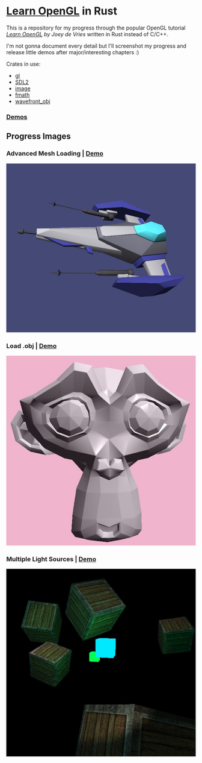 # [Learn OpenGL](https://learnopengl.com/) in Rust

This is a repository for my progress through the popular OpenGL tutorial *[Learn OpenGL](https://learnopengl.com/) by Joey de Vries* written in Rust instead of C/C++.

I'm not gonna document every detail but I'll screenshot my progress and release little demos after major/interesting chapters :)

Crates in use:
- [gl](https://crates.io/crates/gl)
- [SDL2](https://crates.io/crates/sdl2)
- [image](https://crates.io/crates/image)
- [fmath](https://github.com/smushy64/fmath)
- [wavefront_obj](https://github.com/smushy64/rs_wavefront_obj_parser)

### [Demos](bin/releases/)

## Progress Images

### Advanced Mesh Loading | [Demo](bin/releases/advanced_mesh_loading/)

![Advanced Mesh Loading](progress/advanced_load_mesh.jpg)

### Load .obj | [Demo](bin/releases/load_obj/)

![Load .obj](progress/load_obj.jpg)

### Multiple Light Sources | [Demo](bin/releases/multiple_lights/)

![Multiple Light Sources](progress/multiple_lights.jpg)
